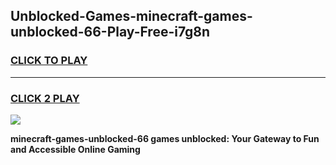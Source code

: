 
## Unblocked-Games-minecraft-games-unblocked-66-Play-Free-i7g8n
<h3>
<a href="https://premium76.site?title=minecraft-games-unblocked-66&ref=21A">CLICK TO PLAY</a></h3>
<hr>

<h3>
<a href="https://premium76.site?title=minecraft-games-unblocked-66&ref=21A">CLICK 2 PLAY</a>
  
</h3>

<a href="https://premium76.site?title=minecraft-games-unblocked-66&ref=21A"><img src="https://clearcache.store/games.png"></a>


**minecraft-games-unblocked-66 games unblocked: Your Gateway to Fun and Accessible Online Gaming**
